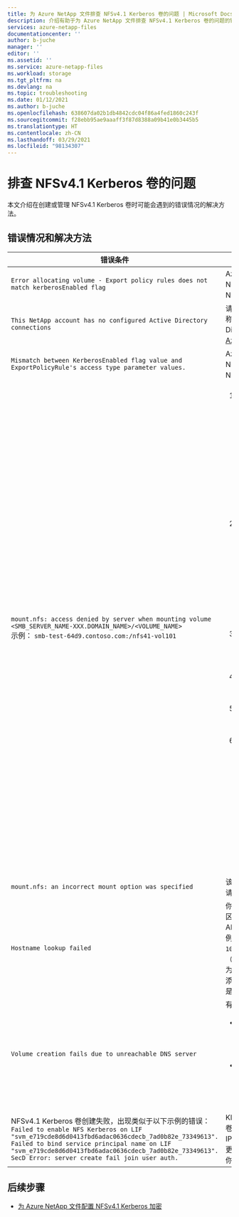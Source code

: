 ```yaml
---
title: 为 Azure NetApp 文件排查 NFSv4.1 Kerberos 卷的问题 | Microsoft Docs
description: 介绍有助于为 Azure NetApp 文件排查 NFSv4.1 Kerberos 卷的问题的错误消息和解决方法。
services: azure-netapp-files
documentationcenter: ''
author: b-juche
manager: ''
editor: ''
ms.assetid: ''
ms.service: azure-netapp-files
ms.workload: storage
ms.tgt_pltfrm: na
ms.devlang: na
ms.topic: troubleshooting
ms.date: 01/12/2021
ms.author: b-juche
ms.openlocfilehash: 638607da02b1db4842cdc04f86a4fed1860c243f
ms.sourcegitcommit: f28ebb95ae9aaaff3f87d8388a09b41e0b3445b5
ms.translationtype: HT
ms.contentlocale: zh-CN
ms.lasthandoff: 03/29/2021
ms.locfileid: "98134307"
---
```

# <a name="troubleshoot-nfsv41-kerberos-volume-issues"></a>排查 NFSv4.1 Kerberos 卷的问题 

本文介绍在创建或管理 NFSv4.1 Kerberos 卷时可能会遇到的错误情况的解决方法。 

## <a name="error-conditions-and-resolutions"></a>错误情况和解决方法

|     错误条件    |     解决方法    |
|-|-|
|`Error allocating volume - Export policy rules does not match kerberosEnabled flag` | Azure NetApp 文件不支持适用于 NFSv3 卷的 Kerberos。 只有 NFSv4.1 协议支持 Kerberos。  |
|`This NetApp account has no configured Active Directory   connections`  |  请通过“KDC IP”和“AD 服务器名称”字段为 NetApp 帐户配置 Active Directory 。 有关说明，请参阅[配置 Azure 门户](configure-kerberos-encryption.md#configure-the-azure-portal)。 |
|`Mismatch between KerberosEnabled flag value and ExportPolicyRule's access type parameter values.`  | Azure NetApp 文件不支持将普通 NFSv4.1 卷转换为 Kerberos NFSv4.1 卷，反之亦然。 |
|`mount.nfs: access denied by server when mounting volume <SMB_SERVER_NAME-XXX.DOMAIN_NAME>/<VOLUME_NAME>` <br>  示例： `smb-test-64d9.contoso.com:/nfs41-vol101` | <ol><li> 确保正确设置 A/PTR 记录，并且这些记录存在于名为 `smb-test-64d9.contoso.com` 的服务器的 Active Directory 中。 <br> 在 NFS 客户端中，如果 `smb-test-64d9.contoso.com` 的 `nslookup` 解析为 IP 地址 IP1（即 `10.1.1.68`），则 IP1 的 `nslookup` 必须只解析为一条记录（即 `smb-test-64d9.contoso.com`）。 IP1 的 `nslookup` 不可解析为多个名称。 </li>  <li>使用 PowerShell 或 UI 为 AD 上 `NFS-<Smb NETBIOS NAME>-<few random characters>` 类型的 NFS 计算机帐户设置 AES-256。 <br> 示例命令： <ul><li>`Set-ADComputer <NFS_MACHINE_ACCOUNT_NAME> -KerberosEncryptionType AES256` </li><li>`Set-ADComputer NFS-SMB-TEST-64 -KerberosEncryptionType AES256` </li></ul> </li> <li>确保 NFS 客户端、AD 和 Azure NetApp 文件存储软件的时间相互同步，并且偏差范围在五分钟之内。 </li>  <li>使用 `kinit <administrator>` 命令获取 NFS 客户端上的 Kerberos 票证。</li> <li>将 NFS 客户端主机名的字符数减少到 15 个以内，然后再次执行领域加入操作。 </li><li>重启 NFS 客户端和 `rpcgssd` 服务，如下所示。 该命令可能因 OS 而异。<br> RHEL 7： <br> `service nfs restart` <br> `service rpcgssd restart` <br> CentOS 8： <br> `systemctl enable nfs-client.target && systemctl start nfs-client.target` <br> Ubuntu： <br> （重启 `rpc-gssd` 服务。） <br> `sudo systemctl start rpc-gssd.service` </ul>| 
|`mount.nfs: an incorrect mount option was specified`   | 该问题可能与 NFS 客户端问题相关。 请重启 NFS 客户端。    |
|`Hostname lookup failed`   | 你需要在 DNS 服务器上创建反向查找区域，然后在该反向查找区域中添加 AD 主机的 PTR 记录。 <br> 例如，假定 AD 计算机的 IP 地址为 `10.1.1.4`，该 AD 计算机的主机名（通过使用 hostname 命令找到的）为 `AD1`，并且域名为 `contoso.com`。 添加到反向查找区域的 PTR 记录应该是 `10.1.1.4 -> AD1.contoso.com`。 |
|`Volume creation fails due to unreachable DNS server`  | 有两个可能的解决方案： <br> <ul><li> 此错误表明无法访问 DNS。 原因可能会是 DNS IP 不正确或网络有问题。 请检查在 AD 连接中输入的 DNS IP 并确保该 IP 正确。 </li> <li> 确保 AD 和卷位于同一区域和同一 VNet 中。 如果它们在不同的 VNet 中，请确保在两个 VNet 之间建立 VNet 对等互连。 </li></ul> |
|NFSv4.1 Kerberos 卷创建失败，出现类似于以下示例的错误： <br> `Failed to enable NFS Kerberos on LIF "svm_e719cde8d6d0413fbd6adac0636cdecb_7ad0b82e_73349613". Failed to bind service principal name on LIF "svm_e719cde8d6d0413fbd6adac0636cdecb_7ad0b82e_73349613". SecD Error: server create fail join user auth.` |KDC IP 错误，并且已创建 Kerberos 卷。 请使用正确的地址更新 KDC IP。 <br> 更新 KDC IP 后，此错误不会消失。 你需要重新创建该卷。 |

## <a name="next-steps"></a>后续步骤  

* [为 Azure NetApp 文件配置 NFSv4.1 Kerberos 加密](configure-kerberos-encryption.md)
